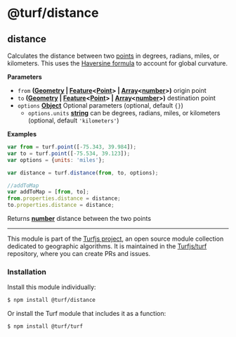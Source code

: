 # @turf/distance

<!-- Generated by documentation.js. Update this documentation by updating the source code. -->

## distance

Calculates the distance between two [points](http://geojson.org/geojson-spec.html#point) in degrees, radians,
miles, or kilometers. This uses the
[Haversine formula](http://en.wikipedia.org/wiki/Haversine_formula)
to account for global curvature.

**Parameters**

-   `from` **([Geometry](http://geojson.org/geojson-spec.html#geometry) \| [Feature](http://geojson.org/geojson-spec.html#feature-objects)&lt;[Point](http://geojson.org/geojson-spec.html#point)> | [Array](https://developer.mozilla.org/en-US/docs/Web/JavaScript/Reference/Global_Objects/Array)&lt;[number](https://developer.mozilla.org/en-US/docs/Web/JavaScript/Reference/Global_Objects/Number)>)** origin point
-   `to` **([Geometry](http://geojson.org/geojson-spec.html#geometry) \| [Feature](http://geojson.org/geojson-spec.html#feature-objects)&lt;[Point](http://geojson.org/geojson-spec.html#point)> | [Array](https://developer.mozilla.org/en-US/docs/Web/JavaScript/Reference/Global_Objects/Array)&lt;[number](https://developer.mozilla.org/en-US/docs/Web/JavaScript/Reference/Global_Objects/Number)>)** destination point
-   `options` **[Object](https://developer.mozilla.org/en-US/docs/Web/JavaScript/Reference/Global_Objects/Object)** Optional parameters (optional, default `{}`)
    -   `options.units` **[string](https://developer.mozilla.org/en-US/docs/Web/JavaScript/Reference/Global_Objects/String)** can be degrees, radians, miles, or kilometers (optional, default `'kilometers'`)

**Examples**

```javascript
var from = turf.point([-75.343, 39.984]);
var to = turf.point([-75.534, 39.123]);
var options = {units: 'miles'};

var distance = turf.distance(from, to, options);

//addToMap
var addToMap = [from, to];
from.properties.distance = distance;
to.properties.distance = distance;
```

Returns **[number](https://developer.mozilla.org/en-US/docs/Web/JavaScript/Reference/Global_Objects/Number)** distance between the two points

<!-- This file is automatically generated. Please don't edit it directly:
if you find an error, edit the source file (likely index.js), and re-run
./scripts/generate-readmes in the turf project. -->

---

This module is part of the [Turfjs project](http://turfjs.org/), an open source
module collection dedicated to geographic algorithms. It is maintained in the
[Turfjs/turf](https://github.com/Turfjs/turf) repository, where you can create
PRs and issues.

### Installation

Install this module individually:

```sh
$ npm install @turf/distance
```

Or install the Turf module that includes it as a function:

```sh
$ npm install @turf/turf
```
